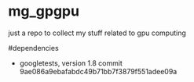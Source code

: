 # mg_gpgpu
just a repo to collect my stuff related to gpu computing

#dependencies
- googletests, version 1.8 commit 9ae086a9ebafabdc49b71bb7f3879f551adee09a
